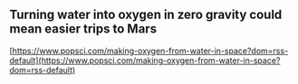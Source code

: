 ## Turning water into oxygen in zero gravity could mean easier trips to Mars
  
  [https://www.popsci.com/making-oxygen-from-water-in-space?dom=rss-default](https://www.popsci.com/making-oxygen-from-water-in-space?dom=rss-default)
